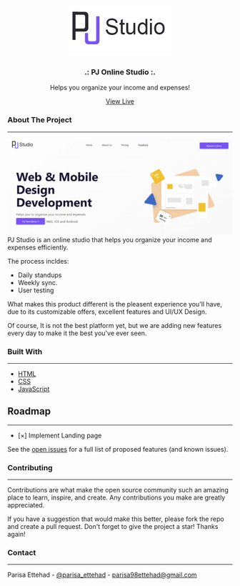 <div align="center">
    <img src="./images/pj%20logo.png">

  <h3 align="center">.: PJ Online Studio :.</h3>

  <p align="center">
    Helps you organize your income and expenses!
   </p> 
    <a align="center" href="https://parisa-ettehad.github.io/PJ-Studio-online/">View Live
    </a>
</div>


### About The Project
---
![projectImg](./images/projectIMG.PNG)
PJ Studio is an online studio that helps you organize your income and expenses efficiently.

The process incldes:

+ Daily standups
+ Weekly sync.
+ User testing
  
What makes this product different is the pleasent experience you'll have, due to its customizable offers, excellent features and UI/UX Design.

Of course, It is not the best platform yet, but we are adding new features every day to make it the best you've ever seen.

### Built With
---
+ [HTML](https://html.spec.whatwg.org/multipage/) 
+ [CSS](https://www.w3.org/Style/CSS/Overview.en.html) 
+ [JavaScript](https://www.javascript.com/) 


 ## Roadmap
---

- [&#xD7;] Implement Landing page

See the [open issues](https://parisa-ettehad.github.io/PJ-Studio-online/issues) for a full list of proposed features (and known issues).

### Contributing
---
Contributions are what make the open source community such an amazing place to learn, inspire, and create. Any contributions you make are greatly appreciated.

If you have a suggestion that would make this better, please fork the repo and create a pull request. Don't forget to give the project a star! Thanks again!

### Contact 
---

Parisa Ettehad - [@parisa_ettehad](https://twitter.com/parisa_ettehad) - parisa98ettehad@gmail.com
